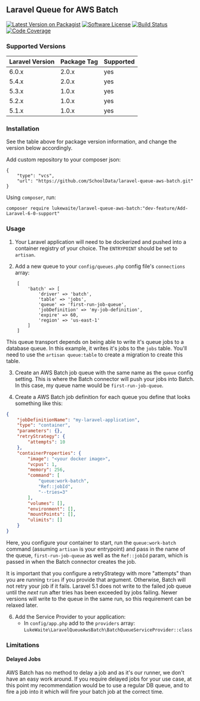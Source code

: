 ## Laravel Queue for AWS Batch

[![Latest Version on Packagist][ico-version]][link-packagist]
[![Software License][ico-license]](LICENSE.md)
[![Build Status][ico-travis]][link-travis]
[![Code Coverage][ico-coverage]][link-coverage]

### Supported Versions
| Laravel Version | Package Tag | Supported |
|-----------------|-------------|-----------|
| 6.0.x | 2.0.x | yes |
| 5.4.x | 2.0.x | yes |
| 5.3.x | 1.0.x | yes |
| 5.2.x | 1.0.x | yes |
| 5.1.x | 1.0.x | yes |

### Installation
See the table above for package version information, and change the version below accordingly.

Add custom repository to your composer json:
```
{
    "type": "vcs",
    "url": "https://github.com/SchoolData/laravel-queue-aws-batch.git"
}
```

Using `composer`, run:

    composer require lukewaite/laravel-queue-aws-batch:"dev-feature/Add-Laravel-6-0-support"


### Usage
1. Your Laravel application will need to be dockerized and pushed into a container registry of your choice. The `ENTRYPOINT`
   should be set to `artisan`. 

2. Add a new queue to your `config/queues.php` config file's `connections` array:
```
    [
        'batch' => [
            'driver' => 'batch',
            'table' => 'jobs',
            'queue' => 'first-run-job-queue',
            'jobDefinition' => 'my-job-definition',
            'expire' => 60,
            'region' => 'us-east-1'
        ]
    ]
```
This queue transport depends on being able to write it's queue jobs to a database queue. In this example, it writes it's
jobs to the `jobs` table. You'll need to use the `artisan queue:table` to create a migration to create this table.

3. Create an AWS Batch job queue with the same name as the `queue` config setting. This is where the Batch connector
will push your jobs into Batch. In this case, my queue name would be `first-run-job-queue`.

4. Create a AWS Batch job definition for each queue you define that looks something like this:
```json
{
    "jobDefinitionName": "my-laravel-application",
    "type": "container",
    "parameters": {},
    "retryStrategy": {
        "attempts": 10
    },
    "containerProperties": {
        "image": "<your docker image>",
        "vcpus": 1,
        "memory": 256,
        "command": [
            "queue:work-batch",
            "Ref::jobId",
            "--tries=3"
        ],
        "volumes": [],
        "environment": [],
        "mountPoints": [],
        "ulimits": []
    }
}
```
Here, you configure your container to start, run the `queue:work-batch` command (assuming `artisan` is your entrypoint)
and pass in the name of the queue, `first-run-job-queue` as well as the `Ref::jobId` param, which is passed in when
the Batch connector creates the job.

It is important that you configure a retryStrategy with more "attempts" than you are running `tries` if you provide that
argument. Otherwise, Batch will not retry your job if it fails. Laravel 5.1 does not write to the failed job queue until
the _next_ run after tries has been exceeded by jobs failing. Newer versions will write to the queue in the same run, so
this requirement can be relaxed later.

6. Add the Service Provider to your application:
    * In `config/app.php` add to the `providers` array: `LukeWaite\LaravelQueueAwsBatch\BatchQueueServiceProvider::class`
    
    
### Limitations

#### Delayed Jobs
AWS Batch has no method to delay a job and as it's our runner, we don't have an easy work around. If you require delayed
jobs for your use case, at this point my recommendation would be to use a regular DB queue, and to fire a job into it
which will fire your batch job at the correct time.

[ico-version]: https://img.shields.io/packagist/v/lukewaite/laravel-queue-aws-batch.svg?style=flat-square
[ico-license]: https://img.shields.io/badge/license-MIT-brightgreen.svg?style=flat-square
[ico-travis]: https://img.shields.io/travis/lukewaite/laravel-queue-aws-batch/master.svg?style=flat-square
[ico-coverage]: https://img.shields.io/scrutinizer/coverage/g/lukewaite/laravel-queue-aws-batch/master.svg?style=flat-square

[link-packagist]: https://packagist.org/packages/lukewaite/laravel-queue-aws-batch
[link-travis]: https://travis-ci.org/lukewaite/laravel-queue-aws-batch
[link-coverage]: https://scrutinizer-ci.com/g/lukewaite/laravel-queue-aws-batch/?branch=master
